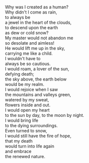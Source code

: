 Why was I created as a human?  
Why didn't I come as rain,  
to always be  
a jewel in the heart of the clouds,  
to descend upon the earth  
as dew or cold snow?  
My master would not abandon me  
so desolate and aimless!  
He would lift me up in the sky,  
carrying me like a child.  
I wouldn't have to  
always be so cautious.  
I would roam, a lover of the sun,  
defying death;  
the sky above, the earth below  
would be my realm.  
I would rejoice when I saw  
the mountains and valleys green,  
watered by my sweat,  
flowers inside and out.  
I would open my heart  
to the sun by day, to the moon by night.  
I would bring life  
to the dying surroundings.  
Even turned to snow,  
I would still have the fire of hope,  
that my death  
would turn into life again  
and embrace  
the renewed nature.